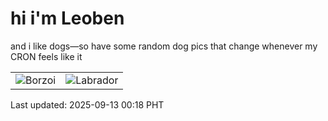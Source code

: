 # hi i'm Leoben

and i like dogs—so have some random dog pics that change whenever my CRON feels like it

|  |  |
|--------|----------|
| ![Borzoi](https://random-dog-vercel.vercel.app/api/random-borzoi?v=1757693902) | ![Labrador](https://random-dog-vercel.vercel.app/api/random-labrador?v=1757693902) |

Last updated: 2025-09-13 00:18 PHT
